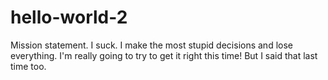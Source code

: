 # hello-world-2
Mission statement.
I suck. I make the most stupid decisions and lose everything.
I'm really going to try to get it right this time! But I said that last time too.
